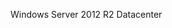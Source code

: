 <Token xmlns:xlink="http://www.w3.org/1999/xlink">Windows Server 2012 R2 Datacenter</Token>

<!--HONumber=Mar16_HO1-->


